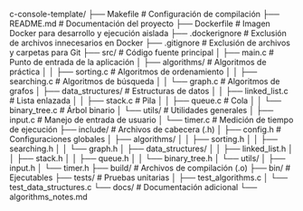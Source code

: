 c-console-template/
├── Makefile                 # Configuración de compilación
├── README.md               # Documentación del proyecto
├── Dockerfile              # Imagen Docker para desarrollo y ejecución aislada
├── .dockerignore           # Exclusión de archivos innecesarios en Docker
├── .gitignore              # Exclusión de archivos y carpetas para Git
├── src/                    # Código fuente principal
│   ├── main.c             # Punto de entrada de la aplicación
│   ├── algorithms/        # Algoritmos de práctica
│   │   ├── sorting.c      # Algoritmos de ordenamiento
│   │   ├── searching.c    # Algoritmos de búsqueda
│   │   └── graph.c        # Algoritmos de grafos
│   ├── data_structures/   # Estructuras de datos
│   │   ├── linked_list.c  # Lista enlazada
│   │   ├── stack.c        # Pila
│   │   ├── queue.c        # Cola
│   │   └── binary_tree.c  # Árbol binario
│   └── utils/             # Utilidades generales
│       ├── input.c        # Manejo de entrada de usuario
│       └── timer.c        # Medición de tiempo de ejecución
├── include/               # Archivos de cabecera (.h)
│   ├── config.h          # Configuraciones globales
│   ├── algorithms/
│   │   ├── sorting.h
│   │   ├── searching.h
│   │   └── graph.h
│   ├── data_structures/
│   │   ├── linked_list.h
│   │   ├── stack.h
│   │   ├── queue.h
│   │   └── binary_tree.h
│   └── utils/
│       ├── input.h
│       └── timer.h
├── build/                 # Archivos de compilación (.o)
├── bin/                   # Ejecutables
├── tests/                 # Pruebas unitarias
│   ├── test_algorithms.c
│   └── test_data_structures.c
└── docs/                  # Documentación adicional
    └── algorithms_notes.md